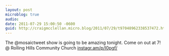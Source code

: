 ```yaml
---
layout: post
microblog: true
audio: 
date: 2011-07-29 15:00:50 -0600
guid: http://craigmcclellan.micro.blog/2011/07/29/t97048962338537472.html
---
```

The @mosaictweet show is going to be amazing tonight. Come on out at 7!  @ Rolling Hills Community Church [instagr.am/p/I0pgf/](http://instagr.am/p/I0pgf/)
